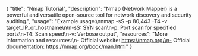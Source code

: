 {
  "title": "Nmap Tutorial",
  "description": "Nmap (Network Mapper) is a powerful and versatile open-source tool for network discovery and security auditing.",
  "usage": "Example usage:\nnmap -sS -p 80,443 -T4 -v target_IP_or_hostname\n\n-sS: SYN scan\n-p: Port scan for specified ports\n-T4: Scan speed\n-v: Verbose output",
  "resources": "More information and resources:\n- Official website: https://nmap.org/\n- Official documentation: https://nmap.org/book/man.html"
}
